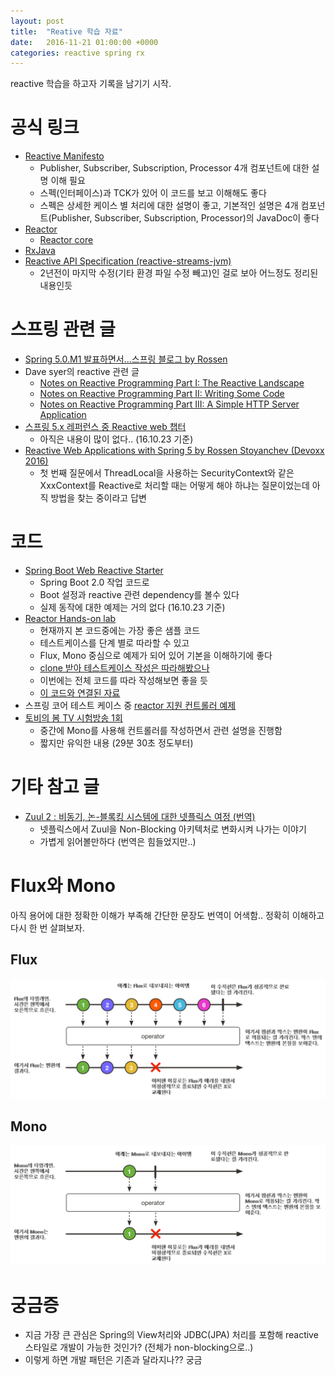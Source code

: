 ```yaml
---
layout: post
title:  "Reative 학습 자료"
date:   2016-11-21 01:00:00 +0000
categories: reactive spring rx
---
```


reactive 학습을 하고자 기록을 남기기 시작.

# 공식 링크

- [Reactive Manifesto](http://www.reactivemanifesto.org)
    - Publisher, Subscriber, Subscription, Processor 4개 컴포넌트에 대한 설명 이해 필요
    - 스펙(인터페이스)과 TCK가 있어 이 코드를 보고 이해해도 좋다
    - 스펙은 상세한 케이스 별 처리에 대한 설명이 좋고, 기본적인 설명은 4개 컴포넌트(Publisher, Subscriber, Subscription, Processor)의 JavaDoc이 좋다
- [Reactor](https://projectreactor.io)
    - [Reactor core](https://github.com/reactor/reactor-core/blob/master/README.md)
- [RxJava](https://github.com/ReactiveX/RxJava)
- [Reactive API Specification (reactive-streams-jvm)](https://github.com/reactive-streams/reactive-streams-jvm)
    - 2년전이 마지막 수정(기타 환경 파일 수정 빼고)인 걸로 보아 어느정도 정리된 내용인듯

# 스프링 관련 글

- [Spring 5.0.M1 발표하면서...스프링 블로그 by Rossen](https://spring.io/blog/2016/07/28/reactive-programming-with-spring-5-0-m1)
- Dave syer의 reactive 관련 글
    - [Notes on Reactive Programming Part I: The Reactive Landscape](https://spring.io/blog/2016/06/07/notes-on-reactive-programming-part-i-the-reactive-landscape)
    - [Notes on Reactive Programming Part II: Writing Some Code](https://spring.io/blog/2016/06/13/notes-on-reactive-programming-part-ii-writing-some-code)
    - [Notes on Reactive Programming Part III: A Simple HTTP Server Application](https://spring.io/blog/2016/07/20/notes-on-reactive-programming-part-iii-a-simple-http-server-application)
- [스프링 5.x 레퍼런스 중 Reactive web 챕터](http://docs.spring.io/spring/docs/5.0.0.BUILD-SNAPSHOT/spring-framework-reference/htmlsingle/#web-reactive)
    - 아직은 내용이 많이 없다.. (16.10.23 기준)
- [Reactive Web Applications with Spring 5 by Rossen Stoyanchev (Devoxx 2016)](https://www.youtube.com/watch?v=rdgJ8fOxJhc)
    - 첫 번째 질문에서 ThreadLocal을 사용하는 SecurityContext와 같은 XxxContext를 Reactive로 처리할 때는 어떻게 해야 하냐는 질문이었는데 아직 방법을 찾는 중이라고 답변

# 코드

- [Spring Boot Web Reactive Starter](https://github.com/bclozel/spring-boot-web-reactive)
    - Spring Boot 2.0 작업 코드로
    - Boot 설정과 reactive 관련 dependency를 볼수 있다
    - 실제 동작에 대한 예제는 거의 없다 (16.10.23 기준)
- [Reactor Hands-on lab](https://github.com/reactor/lite-rx-api-hands-on)
    - 현재까지 본 코드중에는 가장 좋은 샘플 코드
    - 테스트케이스를 단계 별로 따라할 수 있고
    - Flux, Mono 중심으로 예제가 되어 있어 기본을 이해하기에 좋다
    - [clone 받아 테스트케이스 작성은 따라해봤으나](https://github.com/chanwookpark/lite-rx-api-hands-on)
    - 이번에는 전체 코드를 따라 작성해보면 좋을 듯
    - [이 코드와 연결된 자료](https://speakerdeck.com/sdeleuze/a-lite-rx-api-for-the-jvm)
- 스프링 코어 테스트 케이스 중 [reactor 지원 컨트롤러 예제](https://github.com/spring-projects/spring-reactive/blob/545325dbf5d04c30aaedf25b4da1f7b97650d33f/src/test/java/org/springframework/web/reactive/method/annotation/RequestMappingIntegrationTests.java#L464)
- [토비의 봄 TV 시험방송 1회](https://www.youtube.com/watch?v=oR1sYfmMQrI)
    - 중간에 Mono를 사용해 컨트롤러를 작성하면서 관련 설명을 진행함
    - 짧지만 유익한 내용 (29분 30초 정도부터)

# 기타 참고 글
- [Zuul 2 : 비동기, 논-블록킹 시스템에 대한 넷플릭스 여정 (번역)](http://chanwookpark.github.io/reactive/netflix/zuul/async/non-blocking/2016/11/21/zuul2-netflixjourney-to-asynchronous-non-blocking-systems/)
    - 넷플릭스에서 Zuul을 Non-Blocking 아키텍처로 변화시켜 나가는 이야기
    - 가볍게 읽어볼만하다 (번역은 힘들었지만..)

# Flux와 Mono

아직 용어에 대한 정확한 이해가 부족해 간단한 문장도 번역이 어색함.. 정확히 이해하고 다시 한 번  살펴보자.

## Flux

![flux-diagram-kr](/images/reactive/flux-diagram-kr.png)

## Mono

![mono-diagram-kr](/images/reactive/mono-diagram-kr.png)

# 궁금증

- 지금 가장 큰 관심은 Spring의 View처리와 JDBC(JPA) 처리를 포함해 reactive 스타일로 개발이 가능한 것인가? (전체가 non-blocking으로..)
- 이렇게 하면 개발 패턴은 기존과 달라지나?? 궁금
